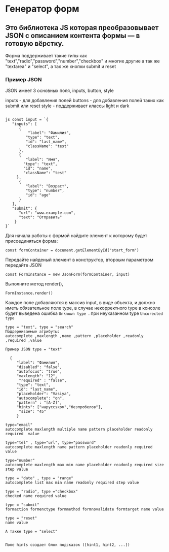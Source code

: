 # Генератор форм

## Это библиотека JS которая  преобразовывает JSON с описанием контента формы — в готовую вёрстку.

Форма поддерживает такие типы как "text","radio","password","number","checkbox" и многие другие а так же "textarea" и  "select", 
а так же кнопки submit и reset
      
### Пример JSON 
JSON имеет 3 основных поля, inputs, button, style

inputs - для добавления полей 
buttons - для добавления полей таких как submit или reset 
style - поддерживает классы light и dark
```

js const input = `{
   "inputs": [
      {
          "label": "Фамилия",
         "type": "text",
         "id": "last_name",
         "className": "test"
      },
      {
         "label": "Имя",
        "type": "text",
        "id": "name",
        "className": "test"
     },
      {
         "label": "Возраст",
         "type": "number",
         "id": "age"
      }
   ],
   "submit": {
      "url": "www.example.com",
      "text": "Отправить"
    }
}`

```
Для начала работы с формой найдите элемент к которому будет присоединяться форма:

``` const formContainer = document.getElementById("start_form") ```

Передайте найденый элемент в конструктор, второым параметром передайте JSON

``` const FormInstance = new JsonForm(formContainer, input) ```

Выполните метод render(), 

```FormInstance.render()```

Каждое поле добавляются в массив input, в виде объекта, и должно иметь обязательное поле type,
в случае некорректного type в консоле будет выведена ошибка ``Unknown type ``. при неуказанном type ``Uncorected type``

```
type = "text", type = "search"
Поддерживаемые атрибуты:
autocomplete ,maxlength ,name ,pattern ,placeholder ,readonly ,required ,value

Пример JSON type = "text"

  {
     "label": "Фамилия",
     "disabled": "false",
     "autofocus": "true",
     "maxlength": "12",
      "required" : "false",
     "type": "text",
     "id": "last_name", 
     "placeholder": "Vasiya",
     "autocomplete": "on",
     "pattern" : "[A-Z]",
     "hints": ["наруссsком","безпробелов"],
      "size": "45"
     }

type="email"
autocomplete maxlength multiple name pattern placeholder readonly required  value

type="tel" , type="url", type="password"
autocomplete maxlength name pattern placeholder readonly required  value

type="number"
autocomplete maxlength max min name placeholder readonly required size step value

type = "date" , type = "range"
autocomplete list max min name readonly required step value

type = "radio", type ="checkbox"
checked name required value

type = "submit"
formaction formenctype formmethod formnovalidate formtarget name value

type = "reset"
name value

А также type = "select"


Поле hints создает блок подсказок ([hint1, hint2, ...])
```



